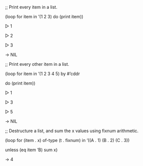  



;; Print every item in a list. 



(loop for item in ’(1 2 3) do (print item)) 



▷ 1 



▷ 2 



▷ 3 



→ NIL 



;; Print every other item in a list. 



(loop for item in ’(1 2 3 4 5) by #’cddr 



do (print item)) 



▷ 1 



▷ 3 



▷ 5 



→ NIL 







 



 



;; Destructure a list, and sum the x values using fixnum arithmetic. 



(loop for (item . x) of-type (t . fixnum) in ’((A . 1) (B . 2) (C . 3)) 



unless (eq item ’B) sum x) 



→ 4 



